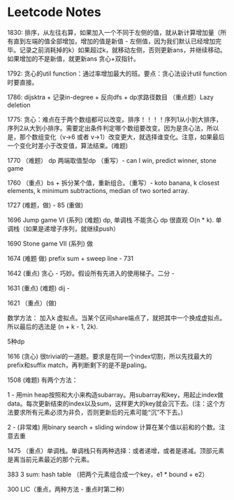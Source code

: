 # Leetcode Notes

1830: 排序，从左往右算，如果加入一个不同于左侧的值，就从新计算增加量（所有直到左端的值全部增加，增加的值是新值 - 左侧值，因为我们默认已经增加完毕。记录之前消耗掉的k）如果超过k，就移动左侧，否则更新ans，并继续移动。如果增加的不是新值，就更新ans 贪心+双指针。

1792: 贪心的util function：通过率增加最大的班。要点：贪心法设计util function时要直接。

1786: dijsktra + 记录in-degree + 反向dfs + dp求路径数目 （重点题）Lazy deletion

1775: 贪心：难点在于两个数组都可以改变。排序！！！！序列1从小到大排序，序列2从大到小排序。需要定出条件判定哪个数组要改变。因为是贪心法，所以是，那个数组变化（v->6 或者 v->1）改变更大，就选择谁变化。注意，如果最后一个变化时差小于改变值，算法结束。(难题)

1770 （难题） dp 两端取值型dp （重写）- can I win, predict winner, stone game

1760 （重点）bs + 拆分某个值，重新组合。（重写）- koto banana, k closest elements, k minimum subtractions, median of two sorted array.

1727 (难题，做) - 85 (重做)

1696 Jump game VI (系列) (难题) dp, 单调栈 不能贪心  dp 很直观 O(n * k). 单调栈（如果是递增子序列，就继续push）

1690 Stone game VII (系列)  做

1674 (难题 做) prefix sum + sweep line - 731

1642 (重点) 贪心 - 巧妙。假设所有先进入的使用梯子。二分 - 

1631 (重点) (难题) dij - 

1621 （重点）(做)

数学方法： 加入k 虚拟点。当某个区间share端点了，就把其中一个换成虚拟点。所以最后的选法是 (n + k - 1, 2k). 

5种dp

1616 (贪心) 很trivial的一道题。要求是在同一个index切割，所以先找最大的prefix和suffix match，再判断剩下的是不是paling。

1508 (难题) 有两个方法：

1 - 用min heap按照和大小来构造subarray。用subarray和key，用起止index做data。每次更新结束的index以及sum，这样更大的key就会沉下去。(注：这个方法要求所有元素必须为非负，否则更新后的元素可能“沉”不下去。)

2 - (非常难) 用binary search + sliding window 计算在某个值以前和的个数。注意去重

1475 （重点）单调栈。单调栈只有两种选择：或者递增，或者是递减。顶部元素是离当前元素最近的那个元素。

383 3 sum: hash table （把两个元素组合成一个key，e1 * bound + e2）

300  LIC（重点，两种方法 - 重点时第二种）





